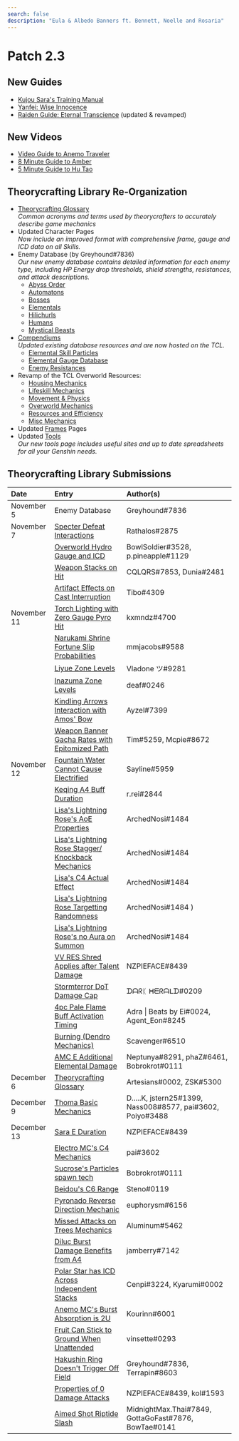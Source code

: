 ```yaml
---
search: false
description: "Eula & Albedo Banners ft. Bennett, Noelle and Rosaria"
---
```


# Patch 2.3

## New Guides

* [Kujou Sara's Training Manual](https://keqingmains.com/sara/)
* [Yanfei: Wise Innocence](https://keqingmains.com/yanfei/)
* [Raiden Guide: Eternal Transcience](https://keqingmains.com/raiden/) (updated & revamped)

## New Videos

* [Video Guide to Anemo Traveler](https://www.youtube.com/watch?v=H4Y6y7JJsvM&t=20s)
* [8 Minute Guide to Amber](https://www.youtube.com/watch?v=QW40leHPgJ8)
* [5 Minute Guide to Hu Tao](https://www.youtube.com/watch?v=l6YJTXkgXdM)

## Theorycrafting Library Re-Organization

* [Theorycrafting Glossary](/theorycrafting)  
  _Common acronyms and terms used by theorycrafters to accurately describe game mechanics_
* Updated Character Pages  
  _Now include an improved format with comprehensive frame, gauge and ICD data on all Skills._
* Enemy Database (by Greyhound\#7836)  
  _Our new enemy database contains detailed information for each enemy type, including HP Energy drop thresholds, shield strengths, resistances, and attack descriptions._
  * [Abyss Order](/enemy-data/abyss-order)
  * [Automatons](/enemy-data/automatons)
  * [Bosses](/enemy-data/bosses)
  * [Elementals](/enemy-data/elementals)
  * [Hilichurls](/enemy-data/hilichurls)
  * [Humans](/enemy-data/humans)
  * [Mystical Beasts](/enemy-data/mystical-beasts)
* [Compendiums](/resources/compendiums)  
  _Updated existing database resources and are now hosted on the TCL._
  * [Elemental Skill Particles](/resources/compendiums/elemental-skill-particles)
  * [Elemental Gauge Database](/resources/compendiums/elemental-gauges)
  * [Enemy Resistances](/resources/compendiums/enemy-resistances)
* Revamp of the TCL Overworld Resources:
  * [Housing Mechanics](/general-mechanics/housing)
  * [Lifeskill Mechanics](/general-mechanics/lifeskills)
  * [Movement & Physics](/general-mechanics/movement-and-physics)
  * [Overworld Mechanics](/general-mechanics/overworld)
  * [Resources and Efficiency](/general-mechanics/resources-and-efficiency)
  * [Misc Mechanics](/general-mechanics/miscellaneous-entries)
* Updated [Frames](/combat-mechanics/frames) Pages
* Updated [Tools](/resources/tools)  
  _Our new tools page includes useful sites and up to date spreadsheets for all your Genshin needs._

## Theorycrafting Library Submissions

| Date        | Entry                                                                                                                                                 | Author\(s\)                                                    |
| :---------- | :---------------------------------------------------------------------------------------------------------------------------------------------------- | :------------------------------------------------------------- |
| November 5  | Enemy Database                                                                                                                                        | Greyhound\#7836                                                |
| November 7  | [Specter Defeat Interactions](/evidence/combat-mechanics/enemy-mechanics/enemy-interactions#specter-defeat-interaction)                               | Rathalos#2875                                                  |
|             | [Overworld Hydro Gauge and ICD](/evidence/general-mechanics/overworld#overworld-hydro-gauge-and-icd)                                                  | BowlSoldier\#3528, p.pineapple\#1129                           |
|             | [Weapon Stacks on Hit](/evidence/equipment/weapons#weapon-stacks-on-hit)                                                                              | CQLQRS\#7853, Dunia\#2481                                      |
|             | [Artifact Effects on Cast Interruption](/evidence/equipment/artifacts#artifact-effects-on-cast-interruption)                                          | Tibo\#4309                                                     |
| November 11 | [Torch Lighting with Zero Gauge Pyro Hit](/evidence/general-mechanics/overworld#torch-lighting-with-zero-gauge-pyro-hits)                             | kxmndz\#4700                                                   |
|             | [Narukami Shrine Fortune Slip Probabilities](/evidence/general-mechanics/miscellaneous-entries#narukami-shrine-fortune-slip-probabilities)            | mmjacobs\#9588                                                 |
|             | [Liyue Zone Levels](/evidence/general-mechanics/overworld#liyue)                                                                                      | Vladone ツ\#9281                                               |
|             | [Inazuma Zone Levels](/evidence/general-mechanics/overworld#inazuma)                                                                                  | deaf\#0246                                                     |
|             | [Kindling Arrows Interaction with Amos' Bow](/evidence/characters/pyro/yoimiya#kindling-arrows-interaction-with-amos-bow)                             | Ayzel\#7399                                                    |
|             | [Weapon Banner Gacha Rates with Epitomized Path](/evidence/general-mechanics/gacha#weapon-banner-gacha-rates-with-epitomized-path)                    | Tim\#5259, Mcpie\#8672                                         |
| November 12 | [Fountain Water Cannot Cause Electrified](/evidence/general-mechanics/overworld#fountain-water-cannot-cause-electrified)                              | Sayline\#5959                                                  |
|             | [Keqing A4 Buff Duration](/evidence/characters/electro/keqing#a4-crit-rate-and-er-buff-duration)                                                      | r.rei\#2844                                                    |
|             | [Lisa's Lightning Rose's AoE Properties](/evidence/characters/electro/lisa#lightning-rose-has-limited-quadratic-properties-and-impact-AoE)            | ArchedNosi\#1484                                               |
|             | [Lisa's Lightning Rose Stagger/<br />Knockback Mechanics](/evidence/characters/electro/lisa#lisas-lightning-rose-stagger-knockback-mechanics)         | ArchedNosi\#1484                                               |
|             | [Lisa's C4 Actual Effect](/evidence/characters/electro/lisa#c4-description-and-actual-effects-are-miscommunicated)                                    | ArchedNosi\#1484                                               |
|             | [Lisa's Lightning Rose Targetting Randomness](/evidence/characters/electro/lisa#lisas-lightning-rose-is-random-when-targeting-entities-+-total-count) | ArchedNosi\#1484 )                                             |
|             | [Lisa's Lightning Rose's no Aura on Summon](/evidence/characters/electro/lisa#lightning-roses-initial-summon-damage-does-not-apply-electro-aura)      | ArchedNosi\#1484                                               |
|             | [VV RES Shred Applies after Talent Damage](/evidence/equipment/artifacts#vv-res-shred-applies-after-talent-damage)                                    | NZPIEFACE\#8439                                                |
|             | [Stormterror DoT Damage Cap](/evidence/combat-mechanics/enemy-mechanics/enemy-interactions#stormterror-dot-damage-cap)                                | ᗪᗩᖇᛕ ᕼᗴᖇᗩᒪᗪ\#0209                                              |
|             | [4pc Pale Flame Buff Activation Timing](/evidence/equipment/artifacts#4-piece-pale-flame-buff-activation-timing)                                          | Adra \| Beats by Ei\#0024, Agent_Eon\#8245                     |
|             | [Burning \(Dendro Mechanics\)](/evidence/combat-mechanics/elemental-effects/transformative-reactions#burning)                                         | Scavenger\#6510                                                |
|             | [AMC E Additional Elemental Damage](/evidence/characters/anemo/traveler-anemo#amc-e-additional-elemental-damage)                                      | Neptunya\#8291, phaZ\#6461, Bobrokrot\#0111                    |
| December 6  | [Theorycrafting Glossary](/theorycrafting)                                                                                                            | Artesians\#0002, ZSK\#5300                                     |
| December 9  | [Thoma Basic Mechanics](/evidence/characters/pyro/thoma#basic-thoma-mechanics)                                                                        | D.....K, jstern25\#1399, Nass008\#8577, pai\#3602, Poiyo\#3488 |
| December 13 | [Sara E Duration](/evidence/characters/electro/kujou-sara#skill-mechanics-1)                                                                          | NZPIEFACE\#8439                                                |
|             | [Electro MC's C4 Mechanics](/evidence/characters/electro/traveler-electro#c4-fickle-cloudstrike)                                                      | pai\#3602                                                      |
|             | [Sucrose's Particles spawn tech](/evidence/characters/anemo/sucrose#sucroses-particles-spawn-on-the-direction-shes-facing)                            | Bobrokrot\#0111                                                |
|             | [Beidou's C6 Range](/evidence/characters/electro/beidou#beidous-c6-range-is-extremely-short)                                                          | Steno\#0119                                                    |
|             | [Pyronado Reverse Direction Mechanic](/evidence/characters/pyro/xiangling#pyronado-reverse-direction-mechanic)                                        | euphorysm\#6156                                                |
|             | [Missed Attacks on Trees Mechanics](/evidence/general-mechanics/resources-and-efficiency#missed-attacks-still-mark-trees-for-unholy-harvesting)       | Aluminum\#5462                                                 |
|             | [Diluc Burst Damage Benefits from A4](/evidence/characters/pyro/diluc#diluc-burst-damage-benefits-from-a4)                                            | jamberry\#7142                                                 |
|             | [Polar Star has ICD Across Independent Stacks](/evidence/equipment/weapons#polar-star-has-icd-across-independent-stacks)                              | Cenpi\#3224, Kyarumi\#0002                                     |
|             | [Anemo MC's Burst Absorption is 2U](/evidence/characters/anemo/traveler-anemo#anemo-mcs-burst-absorption-is-2b)                                       | Kourinn\#6001                                                  |
|             | [Fruit Can Stick to Ground When Unattended](/evidence/general-mechanics/miscellaneous-entries#fruit-can-stick-to-ground-when-left-unattended)         | vinsette\#0293                                                 |
|             | [Hakushin Ring Doesn't Trigger Off Field](/evidence/equipment/weapons#hakushin-ring-doesnt-trigger-off-field)                                         | Greyhound\#7836, Terrapin\#8603                                |
|             | [Properties of 0 Damage Attacks](/evidence/combat-mechanics/damage/other/zero-damage-attacks#properties-of-0-damage-attacks)                          | NZPIEFACE\#8439, kol\#1593                                     |
|             | [Aimed Shot Riptide Slash](/evidence/characters/hydro/tartaglia#aimed-shot-riptide-slash)                                                             | MidnightMax.Thai\#7849, GottaGoFast\#7876, BowTae\#0141        |
